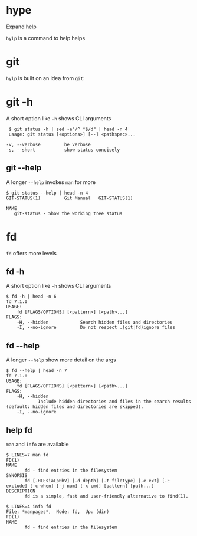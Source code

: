 # hype
Expand help

`hylp` is a command to help helps

# git

`hylp` is built on an idea from `git`:

# git -h 
A short option like `-h` shows CLI arguments

     $ git status -h | sed -e"/^ *$/d" | head -n 4
     usage: git status [<options>] [--] <pathspec>...

    -v, --verbose         be verbose
    -s, --short           show status concisely
    
## git --help
A longer `--help` invokes `man` for more

    $ git status --help | head -n 4
    GIT-STATUS(1)         Git Manual   GIT-STATUS(1)

    NAME
       git-status - Show the working tree status
       

# fd
`fd` offers more levels

## fd -h
A short option like `-h` shows CLI arguments

    $ fd -h | head -n 6
    fd 7.1.0
    USAGE:
        fd [FLAGS/OPTIONS] [<pattern>] [<path>...]
    FLAGS:
        -H, --hidden            Search hidden files and directories
        -I, --no-ignore         Do not respect .(git|fd)ignore files

## fd --help
A longer `--help` show more detail on the args

    $ fd --help | head -n 7
    fd 7.1.0
    USAGE:
        fd [FLAGS/OPTIONS] [<pattern>] [<path>...]
    FLAGS:
        -H, --hidden
                Include hidden directories and files in the search results (default: hidden files and directories are skipped).
        -I, --no-ignore

## help fd
`man` and `info` are available

    $ LINES=7 man fd
    FD(1)
    NAME
           fd - find entries in the filesystem
    SYNOPSIS
           fd [-HIEsiaLp0hV] [-d depth] [-t filetype] [-e ext] [-E exclude] [-c when] [-j num] [-x cmd] [pattern] [path...]
    DESCRIPTION
           fd is a simple, fast and user-friendly alternative to find(1).

    $ LINES=4 info fd
    File: *manpages*,  Node: fd,  Up: (dir)
    FD(1) 
    NAME
           fd - find entries in the filesystem
